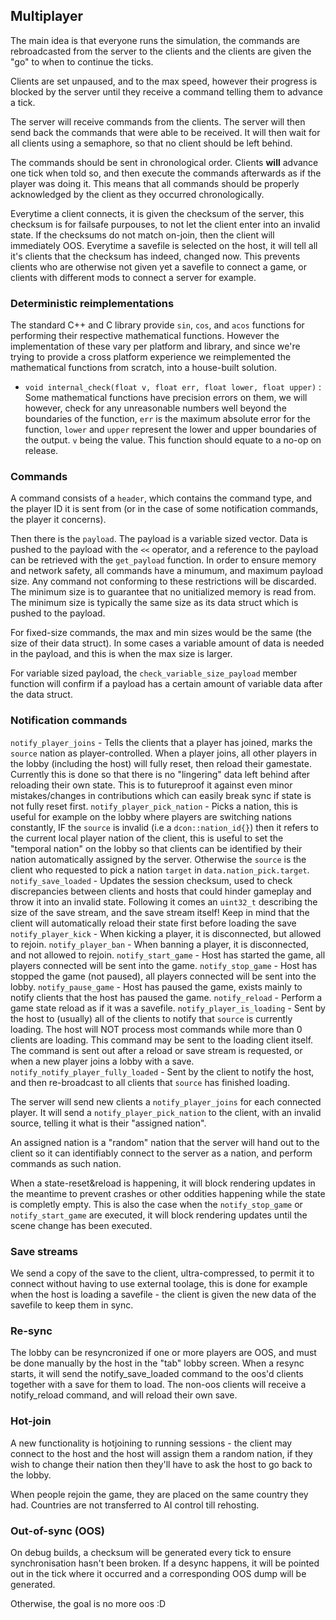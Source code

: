 ## Multiplayer

The main idea is that everyone runs the simulation, the commands are rebroadcasted from the server to the clients and the clients are given the "go" to when to continue the ticks.

Clients are set unpaused, and to the max speed, however their progress is blocked by the server until they receive a command telling them to advance a tick.

The server will receive commands from the clients. The server will then send back the commands that were able to be received. It will then wait for all clients using a semaphore, so that no client should be left behind.

The commands should be sent in chronological order. Clients **will** advance one tick when told so, and then execute the commands afterwards as if the player was doing it. This means that all commands should be properly acknowledged by the client as they occurred chronologically.

Everytime a client connects, it is given the checksum of the server, this checksum is for failsafe purpouses, to not let the client enter into an invalid state. If the checksums do not match on-join, then the client will immediately OOS. Everytime a savefile is selected on the host, it will tell all it's clients that the checksum has indeed, changed now. This prevents clients who are otherwise not given yet a savefile to connect a game, or clients with different mods to connect a server for example.


### Deterministic reimplementations

The standard C++ and C library provide `sin`, `cos`, and `acos` functions for performing their respective mathematical functions. However the implementation of these vary per platform and library, and since we're trying to provide a cross platform experience we reimplemented the mathematical functions from scratch, into a house-built solution.

- `void internal_check(float v, float err, float lower, float upper)` : Some mathematical functions have precision errors on them, we will however, check for any unreasonable numbers well beyond the boundaries of the function, `err` is the maximum absolute error for the function, `lower` and `upper` represent the lower and upper boundaries of the output. `v` being the value. This function should equate to a no-op on release.




### Commands ###

A command consists of a `header`, which contains the command type, and the player ID it is sent from (or in the case of some notification commands, the player it concerns).

Then there is the `payload`. The payload is a variable sized vector. Data is pushed to the payload with the `<<` operator, and a reference to the payload can be retrieved with the `get_payload` function.
In order to ensure memory and network safety, all commands have a minumum, and maximum payload size. Any command not conforming to these restrictions will be discarded.
The minimum size is to guarantee that no unitialized memory is read from. The minimum size is typically the same size as its data struct which is pushed to the payload.

For fixed-size commands, the max and min sizes would be the same (the size of their data struct). In some cases a variable amount of data is needed in the payload, and this is when the max size is larger.

For variable sized payload, the `check_variable_size_payload` member function will confirm if a payload has a certain amount of variable data after the data struct.



### Notification commands

`notify_player_joins` - Tells the clients that a player has joined, marks the `source` nation as player-controlled. When a player joins, all other players in the lobby (including the host) will fully reset, then reload their gamestate. Currently this is done so that there is no "lingering" data left behind after reloading their own state. This is to futureproof it against even minor mistakes/changes in contributions which can easily break sync if state is not fully reset first.
`notify_player_pick_nation` - Picks a nation, this is useful for example on the lobby where players are switching nations constantly, IF the `source` is invalid (i.e a `dcon::nation_id{}`) then it refers to the current local player nation of the client, this is useful to set the "temporal nation" on the lobby so that clients can be identified by their nation automatically assigned by the server. Otherwise the `source` is the client who requested to pick a nation `target` in `data.nation_pick.target`.
`notify_save_loaded` - Updates the session checksum, used to check discrepancies between clients and hosts that could hinder gameplay and throw it into an invalid state. Following it comes an `uint32_t` describing the size of the save stream, and the save stream itself! Keep in mind that the client will automatically reload their state first before loading the save
`notify_player_kick` - When kicking a player, it is disconnected, but allowed to rejoin.
`notify_player_ban` - When banning a player, it is disconnected, and not allowed to rejoin.
`notify_start_game` - Host has started the game, all players connected will be sent into the game.
`notify_stop_game` - Host has stopped the game (not paused), all players connected will be sent into the lobby.
`notify_pause_game` - Host has paused the game, exists mainly to notify clients that the host has paused the game.
`notify_reload` - Perform a game state reload as if it was a savefile.
`notify_player_is_loading` - Sent by the host to (usually) all of the clients to notify that `source` is currently loading. The host will NOT process most commands while more than 0 clients are loading. This command may be sent to the loading client itself. The command is sent out after a reload or save stream is requested, or when a new player joins a lobby with a save.
`notify_notify_player_fully_loaded` - Sent by the client to notify the host, and then re-broadcast to all clients that `source` has finished loading.

The server will send new clients a `notify_player_joins` for each connected player. It will send a `notify_player_pick_nation` to the client, with an invalid source, telling it what is their "assigned nation".

An assigned nation is a "random" nation that the server will hand out to the client so it can identifiably connect to the server as a nation, and perform commands as such nation.

When a state-reset&reload is happening, it will block rendering updates in the meantime to prevent crashes or other oddities happening while the state is completly empty. This is also the case when the `notify_stop_game` or `notify_start_game` are executed, it will block rendering updates until the scene change has been executed.

### Save streams

We send a copy of the save to the client, ultra-compressed, to permit it to connect without having to use external toolage, this is done for example when the host is loading a savefile - the client is given the new data of the savefile to keep them in sync.

### Re-sync

The lobby can be resyncronized if one or more players are OOS, and must be done manually by the host in the "tab" lobby screen.
When a resync starts, it will send the notify_save_loaded command to the oos'd clients together with a save for them to load. The non-oos clients will receive a notify_reload command, and will reload their own save.


### Hot-join

A new functionality is hotjoining to running sessions - the client may connect to the host and the host will assign them a random nation, if they wish to change their nation then they'll have to ask the host to go back to the lobby.

When people rejoin the game, they are placed on the same country they had. Countries are not transferred to AI control till rehosting.

### Out-of-sync (OOS)

On debug builds, a checksum will be generated every tick to ensure synchronisation hasn't been broken. If a desync happens, it will be pointed out in the tick where it occurred and a corresponding OOS dump will be generated.

Otherwise, the goal is no more oos :D
